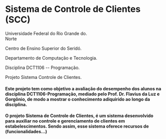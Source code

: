 <h1>Sistema de Controle de Clientes (SCC)</h1>
<p>Universidade Federal do Rio Grande do.</br>Norte
<p>Centro de Ensino Superior do Seridó.</br>
<p>Departamento de Computação e Tecnologia.</br>
<p>Disciplina DCT1106 -- Programação.</br>
<p>Projeto Sistema Controle de Clientes.</p>

<h4>Este projeto tem como objetivo a avaliação do desempenho dos alunos na disciplina DCT1106-Programação, mediado pelo Prof. Dr. Flavius da Luz e Gorgônio, de modo a mostrar o conhecimento adiquirido ao longo da disciplina.</h4>

<h4> O projeto Sistema de Controle de Clientes, é um sistema desenvolvido para auxiliar  no controle e gerenciamento de clientes em estabelescimentos. Sendo assim, esse sistema oferece recursos de (funcionalidades...)